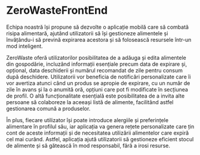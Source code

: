 # ZeroWasteFrontEnd

Echipa noastră își propune să dezvolte o aplicație mobilă care să combată risipa alimentară, ajutând utilizatorii să își gestioneze alimentele și învățându-i să prevină expirarea acestora și să folosească resursele într-un mod inteligent.

ZeroWaste oferă utilizatorilor posibilitatea de a adăuga și edita alimentele din gospodărie, incluzând informații esențiale precum data de expirare și, opțional, data deschiderii și numărul recomandat de zile pentru consum după deschidere. Utilizatorii vor beneficia de notificări personalizate care îi vor avertiza atunci când un produs se apropie de expirare, cu un număr de zile în avans și la o anumită oră, opțiuni care pot fi modificate în secțiunea de profil. O altă funcționalitate esențială este posibilitatea de a invita alte persoane să colaboreze la aceeași listă de alimente, facilitând astfel gestionarea comună a produselor.

În plus, fiecare utilizator își poate introduce alergiile și preferințele alimentare în profilul său, iar aplicația va genera rețete personalizate care țin cont de aceste informații și de necesitatea utilizării alimentelor care expiră cel mai curând. Astfel, aplicația ajută utilizatorii să gestioneze eficient stocul de alimente și să gătească în mod responsabil, fără a irosi resurse.
